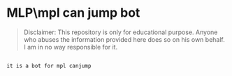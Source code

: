 # MLP\mpl can jump bot
> Disclaimer: This repository is only for educational purpose. Anyone who abuses the information provided here does so on his own behalf. I am in no way responsible for it.

```

it is a bot for mpl canjump



```


